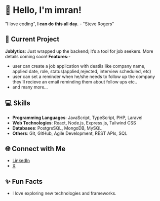 # 👋 Hello, I'm imran!
"I love coding",
**I can do this all day.** - "Steve Rogers"

## 🚀 Current Project
**Joblytics**: Just wrapped up the backend; it’s a tool for job seekers. More details coming soon!
**Features:-**
- user can create a job application with deatils like company name, applied date, role, status(applied,rejected, interview scheduled, etc)
- user can set a reminder when he/she needs to follow up the company they'll recieve an email reminding them about follow ups etc..
- and many more...

## 💻 Skills
- **Programming Languages**: JavaScript, TypeScript, PHP, Laravel
- **Web Technologies**: React, Node.js, Express.js, Tailwind CSS
- **Databases**: PostgreSQL, MongoDB, MySQL
- **Others**: Git, GitHub, Agile Development, REST APIs, SQL

## 🌐 Connect with Me
- [LinkedIn](https://www.linkedin.com/in/imran-nazir-ansari-414a141b2/)
- [X](https://x.com/im__imu)

## ✨ Fun Facts
- I love exploring new technologies and frameworks.

